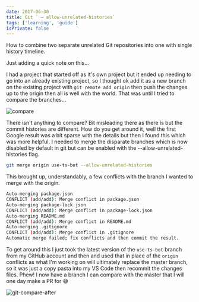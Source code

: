 ```yaml
---
date: 2017-06-30
title: Git ` — allow-unrelated-histories`
tags: ['learning', 'guide']
isPrivate: false
---
```


How to combine two separate unrelated Git repositories into one with
single history timeline.

Just adding a quick note on this…

I had a project that started off as it's own project but it ended up
needing to go into an already existing project, so I thought ok add it
as a new branch on the existing project with `git remote add origin`
then push the changes up to the origin then all is well with the
world. That was until I tried to compare the branches…

![compare]

There isn't anything to compare? Bit misleading there as there is but
the commit histories are different. How do you get around it, well the
first Google result was a bit sparse with the details but then I found
this which was more helpful. I needed to merge the disparate branches
which is now disabled by default in git but can be enabled with the
--allow-unrelated-histories flag.

```bash
git merge origin use-ts-bot --allow-unrelated-histories
```

This brought up, understandably, a few conflicts with the branch I
wanted to merge with the origin.

```bash
Auto-merging package.json
CONFLICT (add/add): Merge conflict in package.json
Auto-merging package-lock.json
CONFLICT (add/add): Merge conflict in package-lock.json
Auto-merging README.md
CONFLICT (add/add): Merge conflict in README.md
Auto-merging .gitignore
CONFLICT (add/add): Merge conflict in .gitignore
Automatic merge failed; fix conflicts and then commit the result.
```

To get around this I just took the latest version of the `use-ts-bot`
branch from my GitHub account and then and used that in place of the
`origin` conflicts as what I'm working on will ultimately replace the
master branch, so it was just a copy pasta into my VS Code then
recommit the changes files. Phew! I now have a branch I can compare
with the master that I will one day make a PR for 😅

![git-compare-after]

<!-- Images -->

[compare]:
	https://res.cloudinary.com/defkmsrpw/image/upload/q_auto,f_auto/v1614930927/scottspence.com/git-compare-5602c54638703c110ed8325946dd4e07.png
[git-compare-after]:
	https://res.cloudinary.com/defkmsrpw/image/upload/q_auto,f_auto/v1614930928/scottspence.com/git-compare-after-8e5004783656e0f79dadb8b730fc43ae.png
